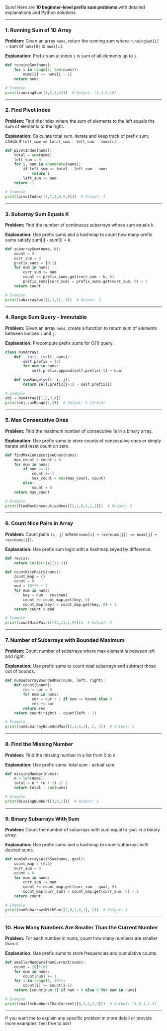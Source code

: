 Sure! Here are **10 beginner-level prefix sum problems** with detailed explanations and Python solutions:

---

### 1. **Running Sum of 1D Array**

**Problem:**
Given an array `nums`, return the running sum where `runningSum[i]` = sum of `nums[0]` to `nums[i]`.

**Explanation:**
Prefix sum at index `i` is sum of all elements up to `i`.

```python
def runningSum(nums):
    for i in range(1, len(nums)):
        nums[i] += nums[i - 1]
    return nums

# Example
print(runningSum([1,2,3,4]))  # Output: [1,3,6,10]
```

---

### 2. **Find Pivot Index**

**Problem:**
Find the index where the sum of elements to the left equals the sum of elements to the right.

**Explanation:**
Calculate total sum. Iterate and keep track of prefix sum; check if `left_sum == total_sum - left_sum - nums[i]`.

```python
def pivotIndex(nums):
    total = sum(nums)
    left_sum = 0
    for i, num in enumerate(nums):
        if left_sum == total - left_sum - num:
            return i
        left_sum += num
    return -1

# Example
print(pivotIndex([1,7,3,6,5,6]))  # Output: 3
```

---

### 3. **Subarray Sum Equals K**

**Problem:**
Find the number of continuous subarrays whose sum equals k.

**Explanation:**
Use prefix sums and a hashmap to count how many prefix sums satisfy sum\[j] - sum\[i] = k.

```python
def subarraySum(nums, k):
    count = 0
    curr_sum = 0
    prefix_sums = {0:1}
    for num in nums:
        curr_sum += num
        count += prefix_sums.get(curr_sum - k, 0)
        prefix_sums[curr_sum] = prefix_sums.get(curr_sum, 0) + 1
    return count

# Example
print(subarraySum([1,1,1], 2))  # Output: 2
```

---

### 4. **Range Sum Query - Immutable**

**Problem:**
Given an array `nums`, create a function to return sum of elements between indices `i` and `j`.

**Explanation:**
Precompute prefix sums for O(1) query.

```python
class NumArray:
    def __init__(self, nums):
        self.prefix = [0]
        for num in nums:
            self.prefix.append(self.prefix[-1] + num)

    def sumRange(self, i, j):
        return self.prefix[j+1] - self.prefix[i]

# Example
obj = NumArray([1,2,3,4])
print(obj.sumRange(1,3))  # Output: 9 (2+3+4)
```

---

### 5. **Max Consecutive Ones**

**Problem:**
Find the maximum number of consecutive 1s in a binary array.

**Explanation:**
Use prefix sums to store counts of consecutive ones or simply iterate and reset count on zero.

```python
def findMaxConsecutiveOnes(nums):
    max_count = count = 0
    for num in nums:
        if num == 1:
            count += 1
            max_count = max(max_count, count)
        else:
            count = 0
    return max_count

# Example
print(findMaxConsecutiveOnes([1,1,0,1,1,1]))  # Output: 3
```

---

### 6. **Count Nice Pairs in Array**

**Problem:**
Count pairs `(i, j)` where `nums[i] + rev(nums[j]) == nums[j] + rev(nums[i])`.

**Explanation:**
Use prefix sum logic with a hashmap keyed by difference.

```python
def rev(x):
    return int(str(x)[::-1])

def countNicePairs(nums):
    count_map = {}
    count = 0
    mod = 10**9 + 7
    for num in nums:
        key = num - rev(num)
        count += count_map.get(key, 0)
        count_map[key] = count_map.get(key, 0) + 1
    return count % mod

# Example
print(countNicePairs([42,11,1,97]))  # Output: 2
```

---

### 7. **Number of Subarrays with Bounded Maximum**

**Problem:**
Count number of subarrays where max element is between left and right.

**Explanation:**
Use prefix sums to count total subarrays and subtract those out of bounds.

```python
def numSubarrayBoundedMax(nums, left, right):
    def count(bound):
        res = cur = 0
        for num in nums:
            cur = cur + 1 if num <= bound else 0
            res += cur
        return res
    return count(right) - count(left - 1)

# Example
print(numSubarrayBoundedMax([2,1,4,3], 2, 3))  # Output: 3
```

---

### 8. **Find the Missing Number**

**Problem:**
Find the missing number in a list from 0 to n.

**Explanation:**
Use prefix sums: total sum - actual sum.

```python
def missingNumber(nums):
    n = len(nums)
    total = n * (n + 1) // 2
    return total - sum(nums)

# Example
print(missingNumber([3,0,1]))  # Output: 2
```

---

### 9. **Binary Subarrays With Sum**

**Problem:**
Count the number of subarrays with sum equal to `goal` in a binary array.

**Explanation:**
Use prefix sums and a hashmap to count subarrays with desired sums.

```python
def numSubarraysWithSum(nums, goal):
    count_map = {0:1}
    curr_sum = 0
    count = 0
    for num in nums:
        curr_sum += num
        count += count_map.get(curr_sum - goal, 0)
        count_map[curr_sum] = count_map.get(curr_sum, 0) + 1
    return count

# Example
print(numSubarraysWithSum([1,0,1,0,1], 2))  # Output: 4
```

---

### 10. **How Many Numbers Are Smaller Than the Current Number**

**Problem:**
For each number in nums, count how many numbers are smaller than it.

**Explanation:**
Use prefix sums to store frequencies and cumulative counts.

```python
def smallerNumbersThanCurrent(nums):
    count = [0]*101
    for num in nums:
        count[num] += 1
    for i in range(1, 101):
        count[i] += count[i-1]
    return [count[num-1] if num > 0 else 0 for num in nums]

# Example
print(smallerNumbersThanCurrent([8,1,2,2,3]))  # Output: [4,0,1,1,3]
```

---

If you want me to explain any specific problem in more detail or provide more examples, feel free to ask!
